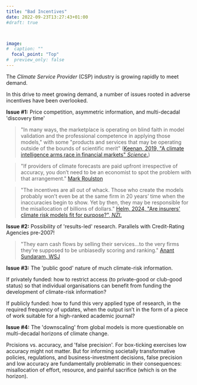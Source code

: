```yaml
---
title: "Bad Incentives"
date: 2022-09-23T13:27:43+01:00
#draft: true 



image: 
#  caption: ""
  focal_point: "Top"
#  preview_only: false
---
```


The *Climate Service Provider* (CSP) industry is growing rapidly to meet demand.

In this drive to meet growing demand, a number of issues rooted in adverse incentives have been overlooked. 

**Issue \#1:** Price competition, asymmetric information, and multi-decadal 'discovery time'
  > "In many ways, the marketplace is operating on blind faith in model validation and the
     professional competence in applying those models," with some "products and services
     that may be operating outside of the bounds of scientific merit" ([Keenan, 2019, "A climate
     intelligence arms race in financial markets" *Science*.](https://www.science.org/doi/10.1126/science.aay8442))

  > "If providers of climate forecasts are paid upfront irrespective of accuracy, you don’t need to 
     be an economist to spot the problem with that arrangement." [Mark Roulston](https://www.lancaster.ac.uk/lums/news/how-prediction-markets-could-improve-climate-risk-policies-and-investment-decisions)
  
  > "The incentives are all out of whack. Those who create the models probably won’t even be at the 
    same firm in 20 years’ time when the inaccuracies begin to show. Yet by then, they may be responsible 
    for the misallocation of billions of dollars." [Helm, 2024, "Are insurers' climate risk models fit 
    for purpose?", *NZI*.](https://www.netzeroinvestor.net/news-and-views/are-insurers-climate-risk-models-fit-for-purpose)
    
**Issue \#2:** Possibility of 'results-led' research. Parallels with Credit-Rating Agencies pre-2007!
  > "They earn cash flows by selling their services...to the very firms they're supposed to be unbiasedly scoring and ranking." [Anant Sundaram, WSJ](https://www.wsj.com/articles/wall-streets-green-push-exposes-new-conflicts-of-interest-11643452202)
  
**Issue \#3:** The 'public good' nature of much climate-risk information.

If privately funded: how to restrict access (to private-good or club-good status) so that
individual organisations can benefit from funding the development of climate-risk information?

If publicly funded: how to fund this very applied type of research, in the required
frequency of updates, when the output isn’t in the form of a piece of work suitable for a
high-ranked academic journal?

**Issue \#4:** The 'downscaling' from global models is more questionable on multi-decadal horizons of
climate change.

Prcisions vs. accuracy, and 'false precision'. For box-ticking exercises low accuracy might not matter. 
But for informing societally transformative policies, regulations, and business-investment decisions, 
false precision and low accuracy are fundamentally problematic in their consequences: misallocation of effort, resource, and painful sacrifice (which is on the horizon). 

